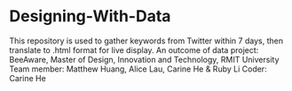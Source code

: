 # Designing-With-Data

This repository is used to gather keywords from Twitter within 7 days, then translate to .html format for live display. 
An outcome of data project: BeeAware, Master of Design, Innovation and Technology, RMIT University 
Team member: Matthew Huang, Alice Lau, Carine He & Ruby Li
Coder: Carine He
